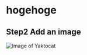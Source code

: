 # hogehoge
## Step2 Add an image
![Image of Yaktocat](https://octodex.github.com/images/yaktocat.png)
